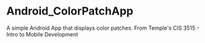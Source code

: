 # Android_ColorPatchApp
A simple Android App that displays color patches. From Temple's CIS 3515 - Intro to Mobile Development
